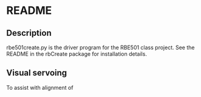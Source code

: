 # README

## Description

rbe501create.py is the driver program for the RBE501 class project.  See the README in the rbCreate package for installation details.

## Visual servoing
To assist with alignment of